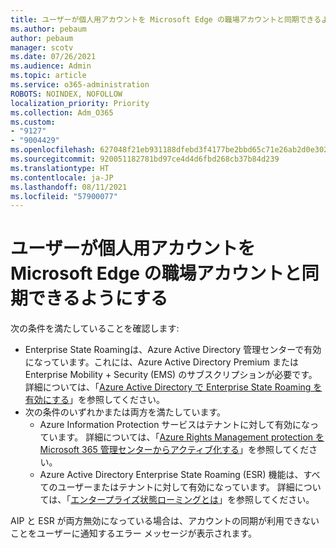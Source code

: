 ```yaml
---
title: ユーザーが個人用アカウントを Microsoft Edge の職場アカウントと同期できるようにする
ms.author: pebaum
author: pebaum
manager: scotv
ms.date: 07/26/2021
ms.audience: Admin
ms.topic: article
ms.service: o365-administration
ROBOTS: NOINDEX, NOFOLLOW
localization_priority: Priority
ms.collection: Adm_O365
ms.custom:
- "9127"
- "9004429"
ms.openlocfilehash: 627048f21eb931188dfebd3f4177be2bbd65c71e26ab2d0e302f5ab49e9fbc53
ms.sourcegitcommit: 920051182781bd97ce4d4d6fbd268cb37b84d239
ms.translationtype: HT
ms.contentlocale: ja-JP
ms.lasthandoff: 08/11/2021
ms.locfileid: "57900077"
---
```

# <a name="enable-a-user-to-sync-a-personal-account-with-the-work-account-in-microsoft-edge"></a>ユーザーが個人用アカウントを Microsoft Edge の職場アカウントと同期できるようにする

次の条件を満たしていることを確認します:

- Enterprise State Roamingは、Azure Active Directory 管理センターで有効になっています。これには、Azure Active Directory Premium または Enterprise Mobility + Security (EMS) のサブスクリプションが必要です。 詳細については、「[Azure Active Directory で Enterprise State Roaming を有効にする](https://docs.microsoft.com/azure/active-directory/devices/enterprise-state-roaming-enable)」を参照してください。
- 次の条件のいずれかまたは両方を満たしています。
    - Azure Information Protection サービスはテナントに対して有効になっています。 詳細については、「[Azure Rights Management protection を Microsoft 365 管理センターからアクティブ化する](https://docs.microsoft.com/azure/information-protection/activate-office365)」を参照してください。
    - Azure Active Directory Enterprise State Roaming (ESR) 機能は、すべてのユーザーまたはテナントに対して有効になっています。 詳細については、「[エンタープライズ状態ローミングとは](https://docs.microsoft.com/azure/active-directory/devices/enterprise-state-roaming-overview)」を参照してください。

AIP と ESR が両方無効になっている場合は、アカウントの同期が利用できないことをユーザーに通知するエラー メッセージが表示されます。
